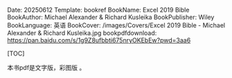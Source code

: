 Date: 20250612
Template: bookref
BookName: Excel 2019 Bible
BookAuthor: Michael Alexander & Richard Kusleika
BookPublisher: Wiley
BookLanguage: 英语
BookCover: /images/Covers/Excel 2019 Bible - Michael Alexander & Richard Kusleika.jpg
bookpdfdownload: https://pan.baidu.com/s/1g9Z8ufbbti675nryOKEbEw?pwd=3aa6



[TOC]

本书pdf是文字版，彩图版 。



